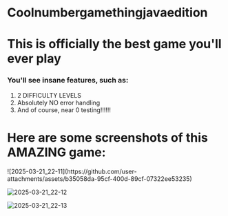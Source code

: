 # Coolnumbergamethingjavaedition

<h1>This is officially the best game you'll ever play</h1>
<h3>You'll see insane features, such as:</h3>
<ol>
  <li>2 DIFFICULTY LEVELS</li>
  <li>Absolutely NO error handling</li>
  <li>And of course, near 0 testing!!!!!!</li>
</ol>
<h1>Here are some screenshots of this AMAZING game:</h1>
![2025-03-21_22-11](https://github.com/user-attachments/assets/b35058da-95cf-400d-89cf-07322ee53235)

![2025-03-21_22-12](https://github.com/user-attachments/assets/d124d5a0-4679-4a60-b49f-dff03103b9dd)

![2025-03-21_22-13](https://github.com/user-attachments/assets/3fe3b3c2-3ac4-4396-a9c4-64eeecef4087)
